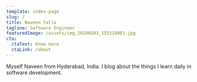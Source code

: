 ```yaml
---
template: index-page
slug: /
title: Naveen Yalla
tagline: Software Engineer
featuredImage: /assets/img_20200103_155319061.jpg
cta:
  ctaText: Know more
  ctaLink: /about
---
```

Myself Naveen from Hyderabad, India. I blog about the things I learn daily in software development.